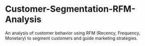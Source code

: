 # Customer-Segmentation-RFM-Analysis
An analysis of customer behavior using RFM (Recency, Frequency, Monetary) to segment customers and guide marketing strategies.

